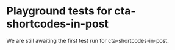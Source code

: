 # Playground tests for cta-shortcodes-in-post
We are still awaiting the first test run for cta-shortcodes-in-post.
